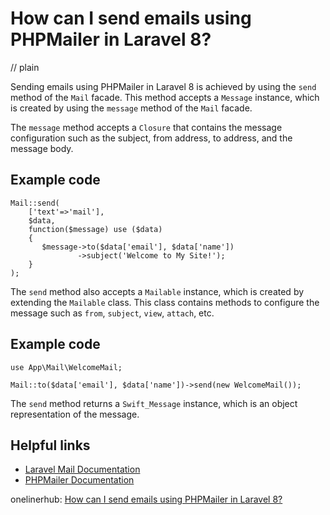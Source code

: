 # How can I send emails using PHPMailer in Laravel 8?
// plain

Sending emails using PHPMailer in Laravel 8 is achieved by using the `send` method of the `Mail` facade. This method accepts a `Message` instance, which is created by using the `message` method of the `Mail` facade.

The `message` method accepts a `Closure` that contains the message configuration such as the subject, from address, to address, and the message body.

## Example code

```
Mail::send(
    ['text'=>'mail'],
    $data,
    function($message) use ($data)
    {
       $message->to($data['email'], $data['name'])
               ->subject('Welcome to My Site!');
    }
);
```

The `send` method also accepts a `Mailable` instance, which is created by extending the `Mailable` class. This class contains methods to configure the message such as `from`, `subject`, `view`, `attach`, etc.

## Example code

```
use App\Mail\WelcomeMail;

Mail::to($data['email'], $data['name'])->send(new WelcomeMail());
```

The `send` method returns a `Swift_Message` instance, which is an object representation of the message.

## Helpful links
- [Laravel Mail Documentation](https://laravel.com/docs/8.x/mail)
- [PHPMailer Documentation](https://github.com/PHPMailer/PHPMailer)

onelinerhub: [How can I send emails using PHPMailer in Laravel 8?](https://onelinerhub.com/phpmailer/how-can-i-send-emails-using-phpmailer-in-laravel--)